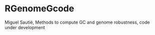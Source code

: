 # RGenomeGcode  
Miguel Sautié,
Methods to compute GC and genome robustness,
code under development
